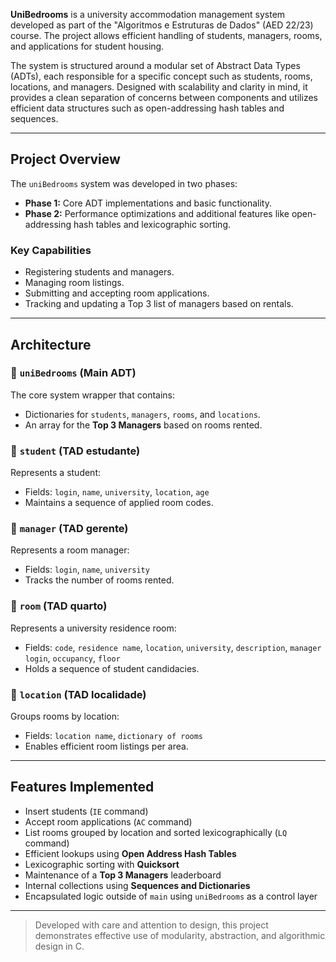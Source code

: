 **UniBedrooms** is a university accommodation management system developed as part of the "Algoritmos e Estruturas de Dados" (AED 22/23) course. The project allows efficient handling of students, managers, rooms, and applications for student housing.

The system is structured around a modular set of Abstract Data Types (ADTs), each responsible for a specific concept such as students, rooms, locations, and managers. Designed with scalability and clarity in mind, it provides a clean separation of concerns between components and utilizes efficient data structures such as open-addressing hash tables and sequences.

---

##  Project Overview

The `uniBedrooms` system was developed in two phases:

- **Phase 1:** Core ADT implementations and basic functionality.
- **Phase 2:** Performance optimizations and additional features like open-addressing hash tables and lexicographic sorting.

### Key Capabilities

- Registering students and managers.
- Managing room listings.
- Submitting and accepting room applications.
- Tracking and updating a Top 3 list of managers based on rentals.

---

##  Architecture

### 🔹 `uniBedrooms` (Main ADT)

The core system wrapper that contains:
- Dictionaries for `students`, `managers`, `rooms`, and `locations`.
- An array for the **Top 3 Managers** based on rooms rented.

### 🔹 `student` (TAD estudante)

Represents a student:
- Fields: `login`, `name`, `university`, `location`, `age`
- Maintains a sequence of applied room codes.

### 🔹 `manager` (TAD gerente)

Represents a room manager:
- Fields: `login`, `name`, `university`
- Tracks the number of rooms rented.

### 🔹 `room` (TAD quarto)

Represents a university residence room:
- Fields: `code`, `residence name`, `location`, `university`, `description`, `manager login`, `occupancy`, `floor`
- Holds a sequence of student candidacies.

### 🔹 `location` (TAD localidade)

Groups rooms by location:
- Fields: `location name`, `dictionary of rooms`
- Enables efficient room listings per area.

---

##  Features Implemented

-  Insert students (`IE` command)
-  Accept room applications (`AC` command)
-  List rooms grouped by location and sorted lexicographically (`LQ` command)
-  Efficient lookups using **Open Address Hash Tables**
-  Lexicographic sorting with **Quicksort**
-  Maintenance of a **Top 3 Managers** leaderboard
-  Internal collections using **Sequences and Dictionaries**
-  Encapsulated logic outside of `main` using `uniBedrooms` as a control layer

---

> Developed with care and attention to design, this project demonstrates effective use of modularity, abstraction, and algorithmic design in C.
